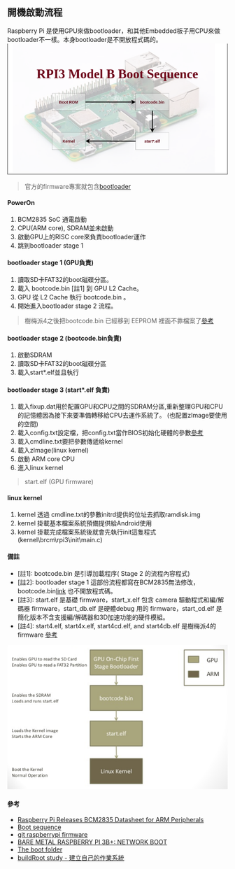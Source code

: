 ## 開機啟動流程

Raspberry Pi 是使用GPU來做bootloader，和其他Embedded板子用CPU來做bootloader不一樣。本身bootloader是不開放程式碼的。\
![Boot process of Rapsberry Pi 3 Model B](/documents/images/rpi3b-boot-sequence.png) 
> 官方的firmware專案就包含[bootloader](https://github.com/raspberrypi/firmware/tree/master/boot)

#### PowerOn
1. BCM2835 SoC 通電啟動 
2. CPU(ARM core), SDRAM並未啟動
3. 啟動GPU上的RISC core來負責bootloader運作
4. 跳到bootloader stage 1 

#### bootloader stage 1 (GPU負責)
1. 讀取SD卡FAT32的boot磁碟分區。
2. 載入 bootcode.bin [註1] 到 GPU L2 Cache。
3. GPU 從 L2 Cache 執行 bootcode.bin 。
4. 開始進入bootloader stage 2 流程。
> 樹梅派4之後把bootcode.bin 已經移到 EEPROM 裡面不靠檔案了[參考](https://www.raspberrypi.org/documentation/hardware/raspberrypi/booteeprom.md)

#### bootloader stage 2 (bootcode.bin負責)
1. 啟動SDRAM
2. 讀取SD卡FAT32的boot磁碟分區
3. 載入start*.elf並且執行

#### bootloader stage 3 (start*.elf 負責)
1. 載入fixup.dat用於配置GPU和CPU之間的SDRAM分區,重新整理GPU和CPU的記憶體因為接下來要準備轉移給CPU去運作系統了。
(也配置zImage要使用的空間)
2. 載入config.txt設定檔，把config.txt當作BIOS初始化硬體的參數[參考](https://www.raspberrypi.org/documentation/configuration/config-txt/)
3. 載入cmdline.txt要把參數傳遞给kernel
4. 載入zImage(linux kernel)
5. 啟動 ARM core CPU
6. 進入linux kernel
> start.elf (GPU firmware) 

#### linux kernel
1. kernel 透過 cmdline.txt的參數initrd提供的位址去抓取ramdisk.img
2. kernel 掛載基本檔案系統預備提供給Android使用
3. kernel 掛載完成檔案系統後就會先執行init這隻程式(kernel\brcm\rpi3\init\main.c)


#### 備註
- [註1]: bootcode.bin 是引導加載程序( Stage 2 的流程內容程式) 
- [註2]: bootloader stage 1 這部份流程都寫在BCM2835無法修改，bootcode.bin[link](https://github.com/raspberrypi/firmware/tree/master/boot) 也不開放程式碼。
- [註3]: start.elf 是基礎 firmware，start_x.elf 包含 camera 驅動程式和編/解碼器 firmware，start_db.elf 是硬體debug 用的 firmware，start_cd.elf 是簡化版本不含支援編/解碼器和3D加速功能的硬件模組。
- [註4]: start4.elf, start4x.elf, start4cd.elf, and start4db.elf 是樹梅派4的firmware [參考](https://www.raspberrypi.org/documentation/configuration/boot_folder.md)

![asd](/documents/images/zo803Hq.png)
#### 參考
- [Raspberry Pi Releases BCM2835 Datasheet for ARM Peripherals](https://www.cnx-software.com/2012/02/07/raspberry-pi-releases-bcm2835-datasheet-for-arm-peripherals/) 
- [Boot sequence](https://www.raspberrypi.org/documentation/hardware/raspberrypi/bootmodes/bootflow.md)
- [git raspberrypi firmware](https://github.com/raspberrypi/firmware)
- [BARE METAL RASPBERRY PI 3B+: NETWORK BOOT](https://metebalci.com/blog/bare-metal-rpi3-network-boot/)
- [The boot folder](https://www.raspberrypi.org/documentation/configuration/boot_folder.md)
- [buildRoot study - 建立自己的作業系統](https://www.cntofu.com/book/46/raspberry_pi/buildroot_study_-_jian_li_zi_ji_de_zuo_ye_xi_tong.md)